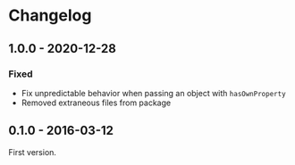 # Changelog

## 1.0.0 - 2020-12-28

### Fixed

- Fix unpredictable behavior when passing an object with `hasOwnProperty`
- Removed extraneous files from package

## 0.1.0 - 2016-03-12

First version.
